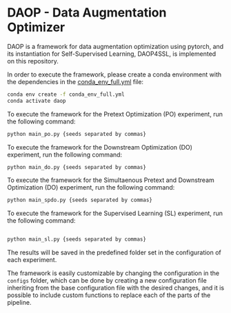# DAOP - Data Augmentation Optimizer

DAOP is a framework for data augmentation optimization using pytorch, and its instantiation for Self-Supervised Learning, DAOP4SSL, is implemented on this repository. 

In order to execute the framework, please create a conda environment with the dependencies in the [conda_env_full.yml](conda_env_full.yml) file:

```bash
conda env create -f conda_env_full.yml
conda activate daop
```

To execute the framework for the Pretext Optimization (PO) experiment, run the following command:

```bash
python main_po.py {seeds separated by commas}
```

To execute the framework for the Downstream Optimization (DO) experiment, run the following command:

```bash
python main_do.py {seeds separated by commas}
```

To execute the framework for the Simultaenous Pretext and Downstream Optimization (DO) experiment, run the following command:

```bash
python main_spdo.py {seeds separated by commas}
```

To execute the framework for the Supervised Learning (SL) experiment, run the following command:

```bash

python main_sl.py {seeds separated by commas}
```

The results will be saved in the predefined folder set in the configuration of each experiment.

The framework is easily customizable by changing the configuration in the `configs` folder, which can be done by creating a new configuration file inheriting from the base configuration file with the desired changes, and it is possible to include custom functions to replace each of the parts of the pipeline.